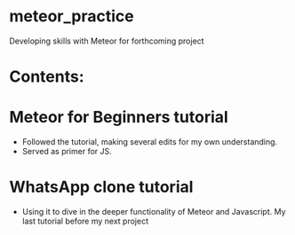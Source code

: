 # meteor_practice


Developing skills with Meteor for forthcoming project

# Contents:

# Meteor for Beginners tutorial
  * Followed the tutorial, making several edits for my own understanding.
  * Served as primer for JS.
# WhatsApp clone tutorial
  * Using it to dive in the deeper functionality of Meteor and Javascript. My last tutorial before my next project

